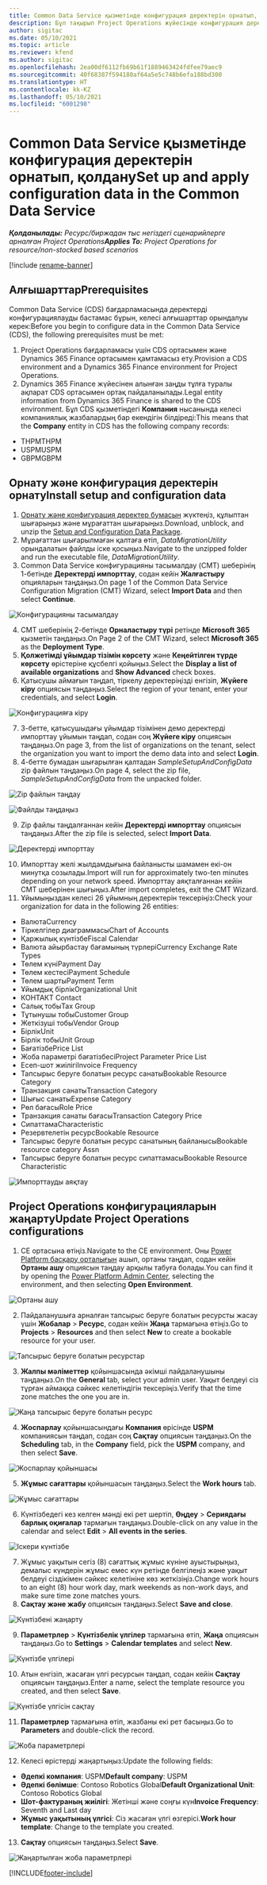 ```yaml
---
title: Common Data Service қызметінде конфигурация деректерін орнатып, қолдану
description: Бұл тақырып Project Operations жүйесінде конфигурация деректерін қолдану туралы ақпарат береді.
author: sigitac
ms.date: 05/10/2021
ms.topic: article
ms.reviewer: kfend
ms.author: sigitac
ms.openlocfilehash: 2ea00df6112fb69b61f1889463424fdfee79aec9
ms.sourcegitcommit: 40f68387f594180af64a5e5c748b6efa188bd300
ms.translationtype: HT
ms.contentlocale: kk-KZ
ms.lasthandoff: 05/10/2021
ms.locfileid: "6001298"
---
```

# <a name="set-up-and-apply-configuration-data-in-the-common-data-service"></a><span data-ttu-id="3956e-103">Common Data Service қызметінде конфигурация деректерін орнатып, қолдану</span><span class="sxs-lookup"><span data-stu-id="3956e-103">Set up and apply configuration data in the Common Data Service</span></span> 

<span data-ttu-id="3956e-104">_**Қолданылады:** Ресурс/биржадан тыс негіздегі сценарийлерге арналған Project Operations_</span><span class="sxs-lookup"><span data-stu-id="3956e-104">_**Applies To:** Project Operations for resource/non-stocked based scenarios_</span></span>

[!include [rename-banner](~/includes/cc-data-platform-banner.md)]

## <a name="prerequisites"></a><span data-ttu-id="3956e-105">Алғышарттар</span><span class="sxs-lookup"><span data-stu-id="3956e-105">Prerequisites</span></span>

<span data-ttu-id="3956e-106">Common Data Service (CDS) бағдарламасында деректерді конфигурациялауды бастамас бұрын, келесі алғышарттар орындалуы керек:</span><span class="sxs-lookup"><span data-stu-id="3956e-106">Before you begin to configure data in the Common Data Service (CDS), the following prerequisites must be met:</span></span>

1.  <span data-ttu-id="3956e-107">Project Operations бағдарламасы үшін CDS ортасымен және Dynamics 365 Finance ортасымен қамтамасыз ету.</span><span class="sxs-lookup"><span data-stu-id="3956e-107">Provision a CDS environment and a Dynamics 365 Finance environment for Project Operations.</span></span>
2.  <span data-ttu-id="3956e-108">Dynamics 365 Finance жүйесінен алынған заңды тұлға туралы ақпарат CDS ортасымен ортақ пайдаланылады.</span><span class="sxs-lookup"><span data-stu-id="3956e-108">Legal entity information from Dynamics 365 Finance is shared to the CDS environment.</span></span> <span data-ttu-id="3956e-109">Бұл CDS қызметіндегі **Компания** нысанында келесі компаниялық жазбалардың бар екендігін білдіреді:</span><span class="sxs-lookup"><span data-stu-id="3956e-109">This means that the **Company** entity in CDS has the following company records:</span></span>
  - <span data-ttu-id="3956e-110">THPM</span><span class="sxs-lookup"><span data-stu-id="3956e-110">THPM</span></span>
  - <span data-ttu-id="3956e-111">USPM</span><span class="sxs-lookup"><span data-stu-id="3956e-111">USPM</span></span>
  - <span data-ttu-id="3956e-112">GBPM</span><span class="sxs-lookup"><span data-stu-id="3956e-112">GBPM</span></span>

## <a name="install-setup-and-configuration-data"></a><span data-ttu-id="3956e-113">Орнату және конфигурация деректерін орнату</span><span class="sxs-lookup"><span data-stu-id="3956e-113">Install setup and configuration data</span></span>

1. <span data-ttu-id="3956e-114">[Орнату және конфигурация деректер бумасын](https://download.microsoft.com/download/e/2/d/e2da6c98-d5dd-450c-aabe-fd6bf2ba374b/ProjOpsSampleSetupData-%20Integrated%20Latest.zip) жүктеңіз, құлыптан шығарыңыз және мұрағаттан шығарыңыз.</span><span class="sxs-lookup"><span data-stu-id="3956e-114">Download, unblock, and unzip the [Setup and Configuration Data Package](https://download.microsoft.com/download/e/2/d/e2da6c98-d5dd-450c-aabe-fd6bf2ba374b/ProjOpsSampleSetupData-%20Integrated%20Latest.zip).</span></span>
2. <span data-ttu-id="3956e-115">Мұрағаттан шығарылмаған қалтаға өтіп, *DataMigrationUtility* орындалатын файлды іске қосыңыз.</span><span class="sxs-lookup"><span data-stu-id="3956e-115">Navigate to the unzipped folder and run the executable file, *DataMigrationUtility*.</span></span>
3. <span data-ttu-id="3956e-116">Common Data Service конфигурацияны тасымалдау (CMT) шеберінің 1-бетінде **Деректерді импорттау**, содан кейін **Жалғастыру** опцияларын таңдаңыз.</span><span class="sxs-lookup"><span data-stu-id="3956e-116">On page 1 of the Common Data Service Configuration Migration (CMT) Wizard, select **Import Data** and then select **Continue**.</span></span>

![Конфигурацияны тасымалдау](./media/1ConfigurationMigration.png)

4. <span data-ttu-id="3956e-118">CMT шеберінің 2-бетінде **Орналастыру түрі** ретінде **Microsoft 365** қызметін таңдаңыз.</span><span class="sxs-lookup"><span data-stu-id="3956e-118">On Page 2 of the CMT Wizard, select **Microsoft 365** as the **Deployment Type**.</span></span>
5. <span data-ttu-id="3956e-119">**Қолжетімді ұйымдар тізімін көрсету** және **Кеңейтілген түрде көрсету** өрістеріне құсбелгі қойыңыз.</span><span class="sxs-lookup"><span data-stu-id="3956e-119">Select the **Display a list of available organizations** and **Show Advanced** check boxes.</span></span>
6. <span data-ttu-id="3956e-120">Қатысушы аймағын таңдап, тіркелу деректеріңізді енгізіп, **Жүйеге кіру** опциясын таңдаңыз.</span><span class="sxs-lookup"><span data-stu-id="3956e-120">Select the region of your tenant, enter your credentials, and select **Login**.</span></span>

![Конфигурацияға кіру](./media/2ConfigurationSignin.png)

7. <span data-ttu-id="3956e-122">3-бетте, қатысушыдағы ұйымдар тізімінен демо деректерді импорттау ұйымын таңдап, содан соң **Жүйеге кіру** опциясын таңдаңыз.</span><span class="sxs-lookup"><span data-stu-id="3956e-122">On page 3, from the list of organizations on the tenant, select the organization you want to import the demo data into and select **Login**.</span></span>
8. <span data-ttu-id="3956e-123">4-бетте бумадан шығарылған қалтадан *SampleSetupAndConfigData* zip файлын таңдаңыз.</span><span class="sxs-lookup"><span data-stu-id="3956e-123">On page 4, select the zip file, *SampleSetupAndConfigData* from the unpacked folder.</span></span>

![Zip файлын таңдау](./media/3ZipFile.png)

![Файлды таңдаңыз](./media/4SelectAFile.png)

9. <span data-ttu-id="3956e-126">Zip файлы таңдалғаннан кейін **Деректерді импорттау** опциясын таңдаңыз.</span><span class="sxs-lookup"><span data-stu-id="3956e-126">After the zip file is selected, select **Import Data**.</span></span>

![Деректерді импорттау](./media/5ImportData.png)

10. <span data-ttu-id="3956e-128">Импорттау желі жылдамдығына байланысты шамамен екі-он минутқа созылады.</span><span class="sxs-lookup"><span data-stu-id="3956e-128">Import will run for approximately two-ten minutes depending on your network speed.</span></span> <span data-ttu-id="3956e-129">Импорттау аяқталғаннан кейін CMT шеберінен шығыңыз.</span><span class="sxs-lookup"><span data-stu-id="3956e-129">After import completes, exit the CMT Wizard.</span></span> 
11. <span data-ttu-id="3956e-130">Ұйымыңыздан келесі 26 ұйымның деректерін тексеріңіз:</span><span class="sxs-lookup"><span data-stu-id="3956e-130">Check your organization for data in the following 26 entities:</span></span>

  - <span data-ttu-id="3956e-131">Валюта</span><span class="sxs-lookup"><span data-stu-id="3956e-131">Currency</span></span>
  - <span data-ttu-id="3956e-132">Тіркелгілер диаграммасы</span><span class="sxs-lookup"><span data-stu-id="3956e-132">Chart of Accounts</span></span>
  - <span data-ttu-id="3956e-133">Қаржылық күнтізбе</span><span class="sxs-lookup"><span data-stu-id="3956e-133">Fiscal Calendar</span></span>
  - <span data-ttu-id="3956e-134">Валюта айырбастау бағамының түрлері</span><span class="sxs-lookup"><span data-stu-id="3956e-134">Currency Exchange Rate Types</span></span>
  - <span data-ttu-id="3956e-135">Төлем күні</span><span class="sxs-lookup"><span data-stu-id="3956e-135">Payment Day</span></span>
  - <span data-ttu-id="3956e-136">Төлем кестесі</span><span class="sxs-lookup"><span data-stu-id="3956e-136">Payment Schedule</span></span>
  - <span data-ttu-id="3956e-137">Төлем шарты</span><span class="sxs-lookup"><span data-stu-id="3956e-137">Payment Term</span></span>
  - <span data-ttu-id="3956e-138">Ұйымдық бірлік</span><span class="sxs-lookup"><span data-stu-id="3956e-138">Organizational Unit</span></span>
  - <span data-ttu-id="3956e-139">КОНТАКТ </span><span class="sxs-lookup"><span data-stu-id="3956e-139">Contact</span></span>
  - <span data-ttu-id="3956e-140">Салық тобы</span><span class="sxs-lookup"><span data-stu-id="3956e-140">Tax Group</span></span>
  - <span data-ttu-id="3956e-141">Тұтынушы тобы</span><span class="sxs-lookup"><span data-stu-id="3956e-141">Customer Group</span></span>
  - <span data-ttu-id="3956e-142">Жеткізуші тобы</span><span class="sxs-lookup"><span data-stu-id="3956e-142">Vendor Group</span></span>
  - <span data-ttu-id="3956e-143">Бірлік</span><span class="sxs-lookup"><span data-stu-id="3956e-143">Unit</span></span>
  - <span data-ttu-id="3956e-144">Бірлік тобы</span><span class="sxs-lookup"><span data-stu-id="3956e-144">Unit Group</span></span>
  - <span data-ttu-id="3956e-145">Бағатізбе</span><span class="sxs-lookup"><span data-stu-id="3956e-145">Price List</span></span>
  - <span data-ttu-id="3956e-146">Жоба параметрі бағатізбесі</span><span class="sxs-lookup"><span data-stu-id="3956e-146">Project Parameter Price List</span></span>
  - <span data-ttu-id="3956e-147">Есеп-шот жиілігі</span><span class="sxs-lookup"><span data-stu-id="3956e-147">Invoice Frequency</span></span>
  - <span data-ttu-id="3956e-148">Тапсырыс беруге болатын ресурс санаты</span><span class="sxs-lookup"><span data-stu-id="3956e-148">Bookable Resource Category</span></span>
  - <span data-ttu-id="3956e-149">Транзакция санаты</span><span class="sxs-lookup"><span data-stu-id="3956e-149">Transaction Category</span></span>
  - <span data-ttu-id="3956e-150">Шығыс санаты</span><span class="sxs-lookup"><span data-stu-id="3956e-150">Expense Category</span></span>
  - <span data-ttu-id="3956e-151">Рөл бағасы</span><span class="sxs-lookup"><span data-stu-id="3956e-151">Role Price</span></span>
  - <span data-ttu-id="3956e-152">Транзакция санаты бағасы</span><span class="sxs-lookup"><span data-stu-id="3956e-152">Transaction Category Price</span></span>
  - <span data-ttu-id="3956e-153">Сипаттама</span><span class="sxs-lookup"><span data-stu-id="3956e-153">Characteristic</span></span>
  - <span data-ttu-id="3956e-154">Резервтелетін ресурс</span><span class="sxs-lookup"><span data-stu-id="3956e-154">Bookable Resource</span></span>
  - <span data-ttu-id="3956e-155">Тапсырыс беруге болатын ресурс санатының байланысы</span><span class="sxs-lookup"><span data-stu-id="3956e-155">Bookable resource category Assn</span></span>
  - <span data-ttu-id="3956e-156">Тапсырыс беруге болатын ресурс сипаттамасы</span><span class="sxs-lookup"><span data-stu-id="3956e-156">Bookable Resource Characteristic</span></span>

![Импорттауды аяқтау](./media/6CompleteImport.png)

## <a name="update-project-operations-configurations"></a><span data-ttu-id="3956e-158">Project Operations конфигурацияларын жаңарту</span><span class="sxs-lookup"><span data-stu-id="3956e-158">Update Project Operations configurations</span></span>

1. <span data-ttu-id="3956e-159">CE ортасына өтіңіз.</span><span class="sxs-lookup"><span data-stu-id="3956e-159">Navigate to the CE environment.</span></span> <span data-ttu-id="3956e-160">Оны [Power Platform басқару орталығын](https://admin.powerplatform.microsoft.com/environments) ашып, ортаны таңдап, содан кейін **Ортаны ашу** опциясын таңдау арқылы табуға болады.</span><span class="sxs-lookup"><span data-stu-id="3956e-160">You can find it by opening the [Power Platform Admin Center](https://admin.powerplatform.microsoft.com/environments), selecting the environment, and then selecting **Open Environment**.</span></span> 

![Ортаны ашу](./media/7OpenEnvironment.png)

2. <span data-ttu-id="3956e-162">Пайдаланушыға арналған тапсырыс беруге болатын ресурсты жасау үшін **Жобалар** > **Ресурс**, содан кейін **Жаңа** тармағына өтіңіз.</span><span class="sxs-lookup"><span data-stu-id="3956e-162">Go to **Projects** > **Resources** and then select **New** to create a bookable resource for your user.</span></span>

![Тапсырыс беруге болатын ресурстар](./media/8BookableResources.png)

3. <span data-ttu-id="3956e-164">**Жалпы мәліметтер** қойыншасында әкімші пайдаланушыны таңдаңыз.</span><span class="sxs-lookup"><span data-stu-id="3956e-164">On the **General** tab, select your admin user.</span></span> <span data-ttu-id="3956e-165">Уақыт белдеуі сіз тұрған аймаққа сәйкес келетіндігін тексеріңіз.</span><span class="sxs-lookup"><span data-stu-id="3956e-165">Verify that the time zone matches the one you are in.</span></span> 

![Жаңа тапсырыс беруге болатын ресурс](./media/9NewBookableResource.png)

4. <span data-ttu-id="3956e-167">**Жоспарлау** қойыншасындағы **Компания** өрісінде **USPM** компаниясын таңдап, содан соң **Сақтау** опциясын таңдаңыз.</span><span class="sxs-lookup"><span data-stu-id="3956e-167">On the **Scheduling** tab, in the **Company** field, pick the **USPM** company, and then select **Save**.</span></span> 

![Жоспарлау қойыншасы](./media/10SchedulingTab.png)

5. <span data-ttu-id="3956e-169">**Жұмыс сағаттары** қойыншасын таңдаңыз.</span><span class="sxs-lookup"><span data-stu-id="3956e-169">Select the **Work hours** tab.</span></span>  

![Жұмыс сағаттары](./media/11WorkHours.png)

6. <span data-ttu-id="3956e-171">Күнтізбедегі кез келген мәнді екі рет шертіп, **Өңдеу** > **Сериядағы барлық оқиғалар** тармағын таңдаңыз.</span><span class="sxs-lookup"><span data-stu-id="3956e-171">Double-click on any value in the calendar and select **Edit** > **All events in the series**.</span></span> 

![Іскери күнтізбе](./media/12WorkCalendar.png)

7. <span data-ttu-id="3956e-173">Жұмыс уақытын сегіз (8) сағаттық жұмыс күніне ауыстырыңыз, демалыс күндерін жұмыс емес күн ретінде белгілеңіз және уақыт белдеуі сіздікімен сәйкес келетініне көз жеткізіңіз.</span><span class="sxs-lookup"><span data-stu-id="3956e-173">Change work hours to an eight (8) hour work day, mark weekends as non-work days, and make sure time zone matches yours.</span></span> 
8. <span data-ttu-id="3956e-174">**Сақтау және жабу** опциясын таңдаңыз.</span><span class="sxs-lookup"><span data-stu-id="3956e-174">Select **Save and close**.</span></span>

![Күнтізбені жаңарту](./media/13UpdateCalendar.png)

9. <span data-ttu-id="3956e-176">**Параметрлер** > **Күнтізбелік үлгілер** тармағына өтіп, **Жаңа** опциясын таңдаңыз.</span><span class="sxs-lookup"><span data-stu-id="3956e-176">Go to **Settings** > **Calendar templates** and select **New**.</span></span>
 
 ![Күнтізбе үлгілері](./media/14CalendarTemplates.png)
 
 10. <span data-ttu-id="3956e-178">Атын енгізіп, жасаған үлгі ресурсын таңдап, содан кейін **Сақтау** опциясын таңдаңыз.</span><span class="sxs-lookup"><span data-stu-id="3956e-178">Enter a name, select the template resource you created, and then select **Save**.</span></span> 
 
 ![Күнтізбе үлгісін сақтау](./media/15SaveCalendarTemplate.png)
 
 11. <span data-ttu-id="3956e-180">**Параметрлер** тармағына өтіп, жазбаны екі рет басыңыз.</span><span class="sxs-lookup"><span data-stu-id="3956e-180">Go to **Parameters** and double-click the record.</span></span> 
 
 ![Жоба параметрлері](./media/16ProjectParameters.png)
 
12. <span data-ttu-id="3956e-182">Келесі өрістерді жаңартыңыз:</span><span class="sxs-lookup"><span data-stu-id="3956e-182">Update the following fields:</span></span>

 - <span data-ttu-id="3956e-183">**Әдепкі компания**: USPM</span><span class="sxs-lookup"><span data-stu-id="3956e-183">**Default company**: USPM</span></span>
 - <span data-ttu-id="3956e-184">**Әдепкі бөлімше**: Contoso Robotics Global</span><span class="sxs-lookup"><span data-stu-id="3956e-184">**Default Organizational Unit**: Contoso Robotics Global</span></span>
 - <span data-ttu-id="3956e-185">**Шот-фактураның жиілігі**: Жетінші және соңғы күн</span><span class="sxs-lookup"><span data-stu-id="3956e-185">**Invoice Frequency**: Seventh and Last day</span></span>
 - <span data-ttu-id="3956e-186">**Жұмыс уақытының үлгісі**: Сіз жасаған үлгі өзгерісі.</span><span class="sxs-lookup"><span data-stu-id="3956e-186">**Work hour template**: Change to the template you created.</span></span>

13. <span data-ttu-id="3956e-187">**Сақтау** опциясын таңдаңыз.</span><span class="sxs-lookup"><span data-stu-id="3956e-187">Select **Save**.</span></span> 

![Жаңартылған жоба параметрлері](./media/17UpdatedProjectParameters.png)


[!INCLUDE[footer-include](../includes/footer-banner.md)]

